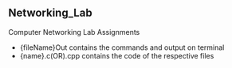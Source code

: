 ## Networking_Lab
Computer Networking Lab Assignments

* {fileName}Out contains the commands and output on terminal
* {name}.c(OR).cpp contains the code of the respective files
